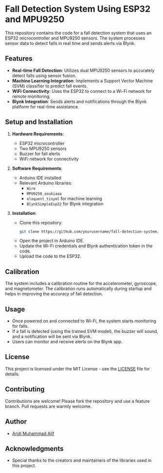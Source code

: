 # Fall Detection System Using ESP32 and MPU9250

This repository contains the code for a fall detection system that uses an ESP32 microcontroller and MPU9250 sensors. The system processes sensor data to detect falls in real time and sends alerts via Blynk.

## Features

- **Real-time Fall Detection**: Utilizes dual MPU9250 sensors to accurately detect falls using sensor fusion.
- **Machine Learning Integration**: Implements a Support Vector Machine (SVM) classifier to predict fall events.
- **WiFi Connectivity**: Uses the ESP32 to connect to a Wi-Fi network for remote monitoring.
- **Blynk Integration**: Sends alerts and notifications through the Blynk platform for real-time assistance.

## Setup and Installation

1. **Hardware Requirements**:
   - ESP32 microcontroller
   - Two MPU9250 sensors
   - Buzzer for fall alerts
   - WiFi network for connectivity

2. **Software Requirements**:
   - Arduino IDE installed
   - Relevant Arduino libraries:
     - `Wire`
     - `MPU9250_asukiaaa`
     - `eloquent_tinyml` for machine learning
     - `BlynkSimpleEsp32` for Blynk integration

3. **Installation**:
   - Clone this repository:  
     ```bash
     git clone https://github.com/yourusername/fall-detection-system.git
     ```
   - Open the project in Arduino IDE.
   - Update the Wi-Fi credentials and Blynk authentication token in the code.
   - Upload the code to the ESP32.

## Calibration

The system includes a calibration routine for the accelerometer, gyroscope, and magnetometer. The calibration runs automatically during startup and helps in improving the accuracy of fall detection.

## Usage

- Once powered on and connected to Wi-Fi, the system starts monitoring for falls.
- If a fall is detected (using the trained SVM model), the buzzer will sound, and a notification will be sent via Blynk.
- Users can monitor and receive alerts on the Blynk app.

## License

This project is licensed under the MIT License - see the [LICENSE](LICENSE) file for details.

## Contributing

Contributions are welcome! Please fork the repository and use a feature branch. Pull requests are warmly welcome.

## Author

- [Andi Muhammad Alif](https://github.com/Andimalif)

## Acknowledgments

- Special thanks to the creators and maintainers of the libraries used in this project.
